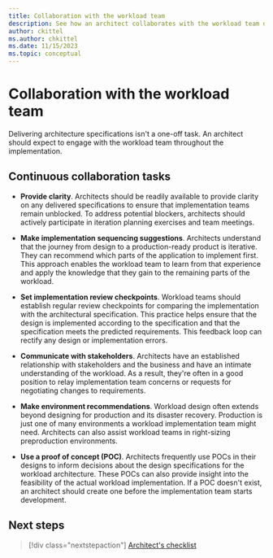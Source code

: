 ```yaml
---
title: Collaboration with the workload team
description: See how an architect collaborates with the workload team during implementation. Learn about ongoing collaboration tasks like setting review checkpoints.
author: ckittel
ms.author: chkittel
ms.date: 11/15/2023
ms.topic: conceptual
---
```


# Collaboration with the workload team

Delivering architecture specifications isn't a one-off task. An architect should expect to engage with the workload team throughout the implementation.

## Continuous collaboration tasks

- **Provide clarity**. Architects should be readily available to provide clarity on any delivered specifications to ensure that implementation teams remain unblocked. To address potential blockers, architects should actively participate in iteration planning exercises and team meetings.

- **Make implementation sequencing suggestions**. Architects understand that the journey from design to a production-ready product is iterative. They can recommend which parts of the application to implement first. This approach enables the workload team to learn from that experience and apply the knowledge that they gain to the remaining parts of the workload.

- **Set implementation review checkpoints**. Workload teams should establish regular review checkpoints for comparing the implementation with the architectural specification. This practice helps ensure that the design is implemented according to the specification and that the specification meets the predicted requirements. This feedback loop can rectify any design or implementation errors.

- **Communicate with stakeholders**. Architects have an established relationship with stakeholders and the business and have an intimate understanding of the workload. As a result, they're often in a good position to relay implementation team concerns or requests for negotiating changes to requirements.

- **Make environment recommendations**. Workload design often extends beyond designing for production and its disaster recovery. Production is just one of many environments a workload implementation team might need. Architects can also assist workload teams in right-sizing preproduction environments.

- **Use a proof of concept (POC)**. Architects frequently use POCs in their designs to inform decisions about the design specifications for the workload architecture. These POCs can also provide insight into the feasibility of the actual workload implementation. If a POC doesn't exist, an architect should create one before the implementation team starts development.

## Next steps

> [!div class="nextstepaction"]
> [Architect's checklist](checklist.md)
